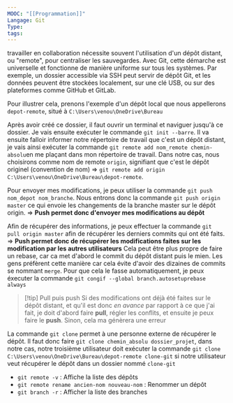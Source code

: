 ```yaml
---
MOOC: "[[Programmation]]"
Langage: Git
Type: 
tags:
---
```

travailler en collaboration nécessite souvent l'utilisation d'un dépôt distant, ou "remote", pour centraliser les sauvegardes. Avec Git, cette démarche est universelle et fonctionne de manière uniforme sur tous les systèmes. Par exemple, un dossier accessible via SSH peut servir de dépôt Git, et les données peuvent être stockées localement, sur une clé USB, ou sur des plateformes comme GitHub et GitLab.

Pour illustrer cela, prenons l'exemple d'un dépôt local que nous appellerons `depot-remote`, situé à `C:\Users\venou\OneDrive\Bureau`

Après avoir créé ce dossier, il faut ouvrir un terminal et naviguer jusqu'à ce dossier. Je vais ensuite exécuter le commande `git init --barre`. 
Il va ensuite falloir informer notre répertoire de travail que c'est un dépôt distant, je vais ainsi exécuter la commande `git remote add nom_remote chemin-absolu`en me plaçant dans mon répertoire de travail. Dans notre cas, nous choisirons comme nom de remote `origin`, signifiant que c'est le dépôt originel (convention de nom) ⇒ `git remote add origin C:\Users\venou\OneDrive\Bureau\depot-remote`.

Pour envoyer mes modifications, je peux utiliser la commande `git push nom_depot nom_branche`. Nous entrons donc la commande `git push origin master` ce qui envoie les changements de la branche master sur le dépôt origin.
⇒ **Push permet donc d'envoyer mes modifications au dépôt**

Afin de récupérer des informations, je peux effectuer la commande `git pull origin master` afin de récupérer les derniers commits qui ont été faits.
⇒ **Push permet donc de récupérer les modifications faites sur les modification par les autres utilisateurs**
Cela peut être plus propre de faire un rebase, car ca met d'abord le commit du dépôt distant puis le mien. Les gens préfèrent cette manière car cela évite d'avoir des dizaines de commits se nommant `merge`. Pour que cela le fasse automatiquement, je peux éxecuter la commande `git congif --global branch.autosetuprebase always`

>[!tip] Pull puis push
>Si des modifications ont déjà été faites sur le dépôt distant, et qu'il est donc *en avance* par rapport à ce que j'ai fait, je doit d'abord faire **pull**, régler les conflits, et ensuite je peux faire le **push**. Sinon, cela ma génèrera une erreur



La commande `git clone` permet à une personne externe de récupérer le dépôt. Il faut donc faire `git clone chemin_absolu dossier_projet`, dans notre cas, notre troisième utilisateur doit exécuter la commande `git clone C:\Users\venou\OneDrive\Bureau\depot-remote clone-git` si notre utilisateur veut récupérer le dépôt dans un dossier nommé `clone-git`

- `git remote -v` : Affiche la liste des dépôts
- `git remote rename ancien-nom nouveau-nom` : Renommer un dépôt
- `git branch -r` : Afficher la liste des branches